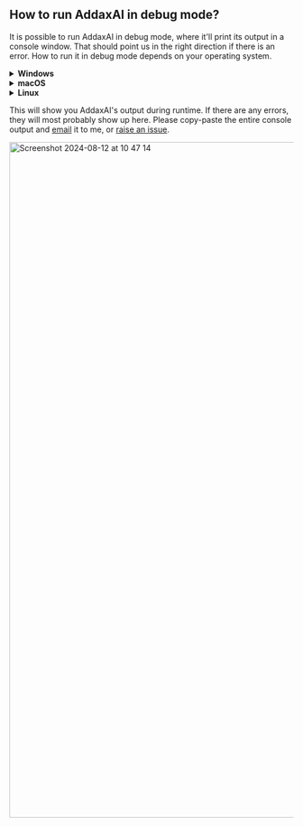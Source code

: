 ## How to run AddaxAI in debug mode?
It is possible to run AddaxAI in debug mode, where it'll print its output in a console window. That should point us in the right direction if there is an error. How to run it in debug mode depends on your operating system.
<details>
<summary><b>Windows</b></summary>
<br>
 
Navigate to `C:\Users\<username>\AddaxAI_files` and double click the `open-debug-mode.lnk` file. This opens AddaxAI in debug mode, where it logs to a terminal window. Now try to recreate the error and check the console output for its message.

<img width="900" alt="Screenshot 2025-02-18 at 09 42 29" src="https://github.com/user-attachments/assets/6bbcc394-61e8-44d9-b592-8108d8091ac5" />

</details>
<details>
<summary><b>macOS</b></summary>
<br>

Navigate to `/Applications/AddaxAI_files` and double click the `AddaxAI debug` file. This opens AddaxAI in debug mode, where it logs to a terminal window. Now try to recreate the error and check the console output for its message.

<img width="900" alt="Screenshot 2025-02-18 at 09 43 25" src="https://github.com/user-attachments/assets/6eccaeef-116c-4e7c-923d-cc378a0e8184" />


</details>
<details>
<summary><b>Linux</b></summary>
<br>
 
1. Open the file `/home/<username>/.AddaxAI_files/AddaxAI/open.command` with a text editor like TextEdit or Visual Studio Code;
2. Outcomment the following lines by placing a hastag (`#`) in front, like so:
```bash
# exec 1> $LOCATION_ADDAXAI_FILES/AddaxAI/logfiles/stdout.txt
# exec 2> $LOCATION_ADDAXAI_FILES/AddaxAI/logfiles/stderr.txt
 ```
3. Close and save the file;
4. Start AddaxAI as you would do normally and recreate the error.
</details>

This will show you AddaxAI's output during runtime. If there are any errors, they will most probably show up here. Please copy-paste the entire console output and [email](mailto:petervanlunteren@hotmail.com) it to me, or [raise an issue](https://github.com/PetervanLunteren/AddaxAI/issues/new).

<img width="1196" alt="Screenshot 2024-08-12 at 10 47 14" src="https://github.com/user-attachments/assets/23c3d898-8de9-4369-a70d-78d736d0316d">
